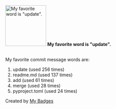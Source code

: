<img src="https://my-badges.github.io/my-badges/favorite-word.png" alt="My favorite word is &quot;update&quot;." title="My favorite word is &quot;update&quot;." width="128">
<strong>My favorite word is &quot;update&quot;.</strong>
<br><br>

My favorite commit message words are:

1. update (used 256 times)
2. readme.md (used 137 times)
3. add (used 61 times)
4. merge (used 28 times)
5. pyproject.toml (used 24 times)


Created by <a href="https://github.com/my-badges/my-badges">My Badges</a>